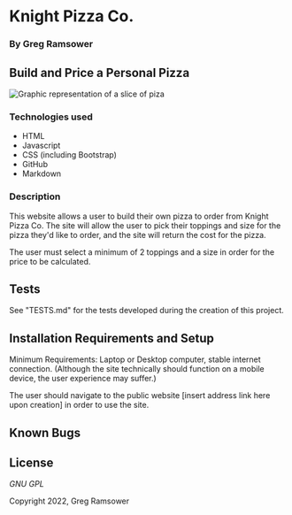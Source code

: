 # Knight Pizza Co.

### By Greg Ramsower

## Build and Price a Personal Pizza

<img src="pizza-slice_1620233.jpg" alt="Graphic representation of a slice of piza">

### Technologies used
* HTML
* Javascript
* CSS (including Bootstrap)
* GitHub
* Markdown

### Description

This website allows a user to build their own pizza to order from Knight Pizza Co. The site will allow the user to pick their toppings and size for the pizza they'd like to order, and the site will return the cost for the pizza.

The user must select a minimum of 2 toppings and a size in order for the price to be calculated.  

## Tests
See "TESTS.md" for the tests developed during the creation of this project.

## Installation Requirements and Setup

Minimum Requirements: Laptop or Desktop computer, stable internet connection. (Although the site technically should function on a mobile device, the user experience may suffer.)

The user should navigate to the public website [insert address link here upon creation] in order to use the site.

## Known Bugs

## License

_GNU GPL_

Copyright 2022, Greg Ramsower